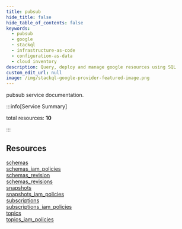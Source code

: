 ```yaml
---
title: pubsub
hide_title: false
hide_table_of_contents: false
keywords:
  - pubsub
  - google
  - stackql
  - infrastructure-as-code
  - configuration-as-data
  - cloud inventory
description: Query, deploy and manage google resources using SQL
custom_edit_url: null
image: /img/stackql-google-provider-featured-image.png
---
```


pubsub service documentation.

:::info[Service Summary]

total resources: __10__  

:::

## Resources
<div class="row">
<div class="providerDocColumn">
<a href="/pubsub/schemas/">schemas</a><br />
<a href="/pubsub/schemas_iam_policies/">schemas_iam_policies</a><br />
<a href="/pubsub/schemas_revision/">schemas_revision</a><br />
<a href="/pubsub/schemas_revisions/">schemas_revisions</a><br />
<a href="/pubsub/snapshots/">snapshots</a>
</div>
<div class="providerDocColumn">
<a href="/pubsub/snapshots_iam_policies/">snapshots_iam_policies</a><br />
<a href="/pubsub/subscriptions/">subscriptions</a><br />
<a href="/pubsub/subscriptions_iam_policies/">subscriptions_iam_policies</a><br />
<a href="/pubsub/topics/">topics</a><br />
<a href="/pubsub/topics_iam_policies/">topics_iam_policies</a>
</div>
</div>